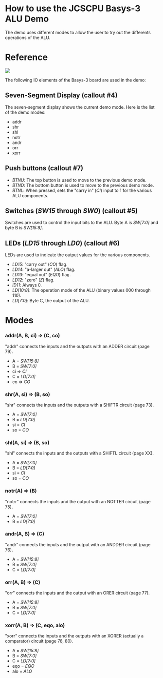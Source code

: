 # How to use the JCSCPU Basys-3 ALU Demo

The demo uses different modes to allow the user to try out the differents operations of the ALU. 

# Reference

![](https://reference.digilentinc.com/_media/basys3_hardware_walkaround.png)

The following IO elements of the Basys-3 board are used in the demo:

## Seven-Segment Display (callout #4)
The seven-segment display shows the current demo mode. Here is the list of the demo modes:
* addr
* shr
* shl
* notr
* andr
* orr
* xorr

## Push buttons (callout #7)
* _BTNU_: The top button is used to move to the previous demo mode. 
* _BTND_: The bottom button is used to move to the previous demo mode.
* _BTNL_: When pressed, sets the "carry in" (_CI_) input to 1 for the various ALU components.

## Switches (_SW15_ through _SW0_) (callout #5)
Switches are used to control the input bits to the ALU. Byte A is _SW[7:0]_ and byte B is _SW[15:8]_.

## LEDs (_LD15_ through _LD0_) (callout #6)
LEDs are used to indicate the output values for the various components.
* _LD15_: "carry out" (_CO_) flag.
* _LD14_: "a-larger out" (_ALO_) flag.
* _LD13_: "equal out" (_EQO_) flag.
* _LD12_: "zero" (_Z_) flag.
* _lD11_: Always 0.
* _LD[10:8]_: The operation mode of the ALU (binary values 000 through 110).
* _LD[7:0]_: Byte C, the output of the ALU.

# Modes

### addr(A, B, ci) => (C, co)
"addr" connects the inputs and the outputs with an ADDER circuit (page 79).
* A = _SW[15:8]_
* B = _SW[7:0]_
* ci => _CI_
* C = _LD[7:0]_
* co => _CO_

### shr(A, si) => (B, so)
"shr" connects the inputs and the outputs with a SHIFTR circuit (page 73).
* A = _SW[7:0]_
* B = _LD[7:0]_
* si = _CI_
* so = _CO_

### shl(A, si) => (B, so)
"shl" connects the inputs and the outputs with a SHIFTL circuit (page XX).
* A = _SW[7:0]_
* B = _LD[7:0]_
* si = _CI_
* so = _CO_

### notr(A) => (B)
"notrr" connects the inputs and the output with an NOTTER circuit (page 75).
* A = _SW[7:0]_
* B = _LD[7:0]_

### andr(A, B) => (C)
"andr" connects the inputs and the output with an ANDDER circuit (page 76).
* A = _SW[15:8]_
* B = _SW[7:0]_
* C = _LD[7:0]_

### orr(A, B) => (C)
"orr" connects the inputs and the output with an ORER circuit (page 77).
* A = _SW[15:8]_
* B = _SW[7:0]_
* C = _LD[7:0]_

### xorr(A, B) => (C, eqo, alo)
"xorr" connects the inputs and the outputs with an XORER (actually a comparator) circuit (page 78, 80).
* A = _SW[15:8]_
* B = _SW[7:0]_
* C = _LD[7:0]_
* eqo = _EQO_
* alo = _ALO_
